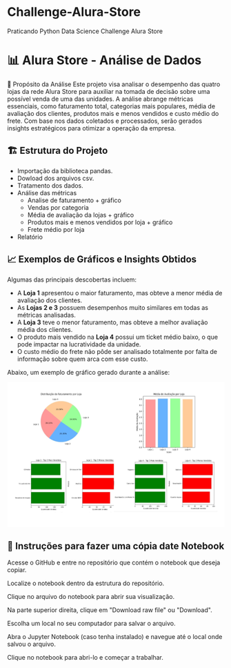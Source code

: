 # Challenge-Alura-Store
Praticando Python Data Science Challenge Alura Store

# 📊 Alura Store - Análise de Dados

📌 Propósito da Análise
Este projeto visa analisar o desempenho das quatro lojas da rede Alura Store para auxiliar na tomada de
decisão sobre uma possível venda de uma das unidades.
A análise abrange métricas essenciais, como faturamento total, categorias mais populares,
média de avaliação dos clientes, produtos mais e menos vendidos e custo médio do frete.
Com base nos dados coletados e processados, serão gerados insights estratégicos para otimizar a operação da empresa.

## 🏗️ Estrutura do Projeto

- Importação da biblioteca pandas.
- Dowload dos arquivos csv.
- Tratamento dos dados.
- Análise das métricas
  - Analise de faturamento + gráfico
  - Vendas por categoria
  - Média de avaliação da lojas + gráfico
  - Produtos mais e menos vendidos por loja + gráfico
  - Frete médio por loja
- Relatório 




## 📈 Exemplos de Gráficos e Insights Obtidos
Algumas das principais descobertas incluem:
- A **Loja 1** apresentou o maior faturamento, mas obteve a menor média de avaliação dos clientes.
- As **Lojas 2 e 3** possuem desempenhos muito similares em todas as métricas analisadas.
- A **Loja 3** teve o menor faturamento, mas obteve a melhor avaliação média dos clientes.
- O produto mais vendido na **Loja 4** possui um ticket médio baixo, o que pode impactar na lucratividade da unidade.
- O custo médio do frete não pôde ser analisado totalmente por falta de informação sobre quem arca com esse custo.

Abaixo, um exemplo de gráfico gerado durante a análise:

![Exemplo de gráfico](https://github.com/EliseMalvaoCarlson/Challenge-Alura-Store/blob/main/Alura%20Store.jpg?raw=true)



## 🚀 Instruções para fazer uma cópia date Notebook 
Acesse o GitHub e entre no repositório que contém o notebook que deseja copiar.

Localize o notebook dentro da estrutura do repositório.

Clique no arquivo do notebook para abrir sua visualização.

Na parte superior direita, clique em "Download raw file" ou "Download".

Escolha um local no seu computador para salvar o arquivo.

Abra o Jupyter Notebook (caso tenha instalado) e navegue até o local onde salvou o arquivo.

Clique no notebook para abri-lo e começar a trabalhar.




